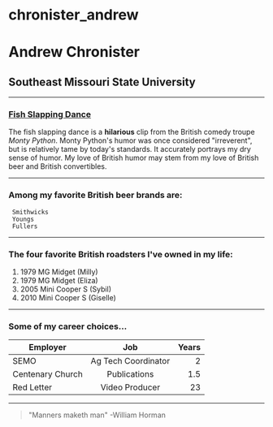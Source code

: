 # chronister_andrew 
# Andrew Chronister
## Southeast Missouri State University ##

---

### [Fish Slapping Dance](https://youtu.be/T8XeDvKqI4E) ###
The fish slapping dance is a **hilarious** clip from the British comedy troupe *Monty Python*. Monty Python's humor was once considered "irreverent", but is relatively tame by today's standards. It accurately portrays my dry sense of humor. My love of British humor may stem from my love of British beer and British convertibles. 

---

### Among my favorite British beer brands are:
     Smithwicks
     Youngs
     Fullers
     
---

### The four favorite British roadsters I've owned in my life: ###
 1. 1979 MG Midget (Milly)
 2. 1979 MG Midget (Eliza)
 3. 2005 Mini Cooper S (Sybil)
 4. 2010 Mini Cooper S (Giselle)
 
--- 

### Some of my career choices...  

Employer | Job | Years
---|:---:|---:
SEMO | Ag Tech Coordinator | 2 
Centenary Church | Publications | 1.5
Red Letter | Video Producer | 23
---

>  "Manners maketh man" -William Horman

 
 

